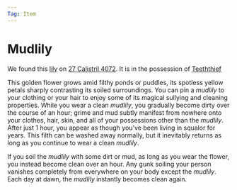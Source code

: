 ```yaml
---
Tag: Item
---
```

# Mudlily
We found this [lily](https://2e.aonprd.com/Equipment.aspx?ID=1506) on [27 Calistril 4072](../../Playing-Notes/Session-2.md#27%20Calistril%204072). It is in the possession of [Teeththief](Teeththief)

This golden flower grows amid filthy ponds or puddles, its spotless yellow petals sharply contrasting its soiled surroundings. You can pin a _mudlily_ to your clothing or your hair to enjoy some of its magical sullying and cleaning properties. While you wear a clean _mudlily_, you gradually become dirty over the course of an hour; grime and mud subtly manifest from nowhere onto your clothes, hair, skin, and all of your possessions other than the _mudlily_. After just 1 hour, you appear as though you've been living in squalor for years. This filth can be washed away normally, but it inevitably returns as long as you continue to wear a clean _mudlily_.  
  
If you soil the _mudlily_ with some dirt or mud, as long as you wear the flower, you instead become clean over an hour. Any gunk soiling your person vanishes completely from everywhere on your body except the _mudlily_. Each day at dawn, the _mudlily_ instantly becomes clean again.